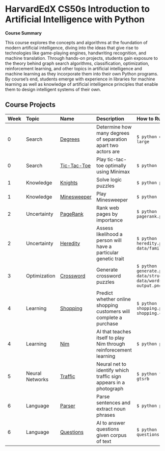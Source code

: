 # HarvardEdX CS50s Introduction to Artificial Intelligence with Python

**Course Summary**

This course explores the concepts and algorithms at the foundation of modern artificial intelligence, diving into the ideas that give rise to technologies like game-playing engines, handwriting recognition, and machine translation. Through hands-on projects, students gain exposure to the theory behind graph search algorithms, classification, optimization, reinforcement learning, and other topics in artificial intelligence and machine learning as they incorporate them into their own Python programs. By course’s end, students emerge with experience in libraries for machine learning as well as knowledge of artificial intelligence principles that enable them to design intelligent systems of their own.

## Course Projects

| Week | Topic            | Name                       | Description                                                        | How to Run                                                            | Video                                   |
| :--- | :--------------- | :------------------------- | :----------------------------------------------------------------- | :-------------------------------------------------------------------- | :-------------------------------------- |
| 0    | Search           | [Degrees](degrees)         | Determine how many degrees of separation apart two actors are      | `$ python degrees.py large`                                           | [Link](https://youtu.be/OhDd-5Ijix0)    |
| 0    | Search           | [Tic-Tac-Toe](tictactoe)   | Play tic-tac-toe optimally using Minimax                           | `$ python runner.py`                                                  | [Link](https://youtu.be/v-8iCMgypAs)    |
| 1    | Knowledge        | [Knights](knights)         | Solve logic puzzles                                                | `$ python puzzle.py`                                                  | [Link](https://youtu.be/XiexUwfS0H4)    |
| 1    | Knowledge        | [Minesweeper](minesweeper) | Play Minesweeper                                                   | `$ python runner.py`                                                  | [Link](https://youtu.be/4PW76-fmm_k)    |
| 2    | Uncertainty      | [PageRank](pagerank)       | Rank web pages by importance                                       | `$ python pagerank.py corpus0`                                        | [Link](https://youtu.be/tIFpbd9BAt4)    |
| 2    | Uncertainty      | [Heredity](heredity)       | Assess likelihood a person will have a particular genetic trait    | `$ python heredity.py data/family0.csv`                               | [Link](https://youtu.be/6KCwwhpUg6w)    |
| 3    | Optimization     | [Crossword](crossword)     | Generate crossword puzzles                                         | `$ python generate.py data/structure1.txt data/words1.txt output.png` | [Link](https://youtu.be/kZetNqO3CZg)    |
| 4    | Learning         | [Shopping](shopping)       | Predict whether online shopping customers will complete a purchase | `$ python shopping.py shopping.csv`                                   | [Link](https://youtu.be/W8mMiqSoKdQ)    |
| 4    | Learning         | [Nim](nim)                 | AI that teaches itself to play Nim through reinforecement learning | `$ python play.py`                                                    | [Link](https://youtu.be/NVJKufeHFBQ)    |
| 5    | Neural Networks  | [Traffic](traffic)         | Neural net to identify which traffic sign appears in a photograph  | `$ python traffic.py gtsrb`                                           | [Link](https://youtu.be/HNih1yV5OI0)    |
| 6    | Language         | [Parser](parser)           | Parse sentences and extract noun phrases                           | `$ python parser.py`                                                  | [Link](https://youtu.be/enDILgpR_Ug)    |
| 6    | Language         | [Questions](questions)     | AI to answer questions given corpus of text                        | `$ python questions.py corpus`                                        | [Link](https://youtu.be/v2KMyxX73gY)    |
